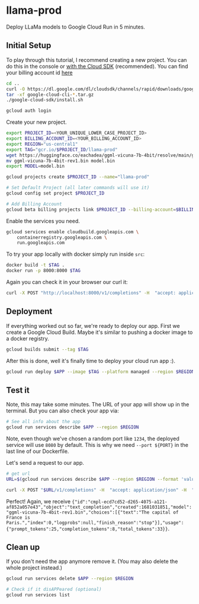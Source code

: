 # llama-prod

Deploy LLaMa models to Google Cloud Run in 5 minutes.

## Initial Setup
To play through this tutorial, I recommend creating a new project. You can do this in the console or [with the Cloud SDK](https://cloud.google.com/sdk/docs/install) (recommended). You can find your billing account id [here](https://console.cloud.google.com/billing)

```bash
cd ..
curl -O https://dl.google.com/dl/cloudsdk/channels/rapid/downloads/google-cloud-cli-425.0.0-linux-x86_64.tar.gz
tar -xf google-cloud-cli-*.tar.gz
./google-cloud-sdk/install.sh

gcloud auth login
```

Create  your new project.
```bash
export PROJECT_ID=<YOUR_UNIQUE_LOWER_CASE_PROJECT_ID>
export BILLING_ACCOUNT_ID=<YOUR_BILLING_ACCOUNT_ID>
export REGION="us-central1"
export TAG="gcr.io/$PROJECT_ID/llama-prod"
wget https://huggingface.co/eachadea/ggml-vicuna-7b-4bit/resolve/main/ggml-vicuna-7b-4bit-rev1.bin
mv ggml-vicuna-7b-4bit-rev1.bin model.bin
export MODEL=model.bin

gcloud projects create $PROJECT_ID --name="llama-prod"

# Set Default Project (all later commands will use it) 
gcloud config set project $PROJECT_ID

# Add Billing Account
gcloud beta billing projects link $PROJECT_ID --billing-account=$BILLING_ACCOUNT_ID
```

Enable the services you need.
```bash
gcloud services enable cloudbuild.googleapis.com \
    containerregistry.googleapis.com \
    run.googleapis.com
```

To try your app locally with docker simply run inside `src`:
```bash
docker build -t $TAG .
docker run -p 8000:8000 $TAG
```

Again you can check it in your browser our curl it:
```bash
curl -X POST "http://localhost:8000/v1/completions" -H  "accept: application/json" -H  "Content-Type: application/json" -d "{\"prompt\":\"\n\n### Instructions:\nWhat is the capital of France?\n\n### Response:\n\",\"stop\":[\"\n\",\"###\"]}"
```

## Deployment
If everything worked out so far, we're ready to deploy our app. First we create a Google Cloud Build. Maybe it's similar to pushing a docker image to a docker registry.

```bash
gcloud builds submit --tag $TAG
```

After this is done, well it's finally time to deploy your cloud run app :).
```bash
gcloud run deploy $APP --image $TAG --platform managed --region $REGION --allow-unauthenticated
```

## Test it
Note, this may take some minutes. The URL of your app will show up in the terminal. But you can also check your app via:
```bash
# See all info about the app
gcloud run services describe $APP --region $REGION
```

Note, even though we've chosen a random port like `1234`, the deployed service will use `8080` by default. This is why we need `--port ${PORT}` in the last line of our Dockerfile.

Let's send a request to our app.
```bash
# get url
URL=$(gcloud run services describe $APP --region $REGION --format 'value(status.url)')

curl -X POST "$URL/v1/completions" -H  "accept: application/json" -H  "Content-Type: application/json" -d "{\"prompt\":\"\n\n### Instructions:\nWhat is the capital of France?\n\n### Response:\n\",\"stop\":[\"\n\",\"###\"]}"
```
Perfect! Again, we receive `{"id":"cmpl-ecd7cd52-d265-4075-a121-af852a057e43","object":"text_completion","created":1681031851,"model":"ggml-vicuna-7b-4bit-rev1.bin","choices":[{"text":"The capital of France is Paris.","index":0,"logprobs":null,"finish_reason":"stop"}],"usage":{"prompt_tokens":25,"completion_tokens":8,"total_tokens":33}}`.

## Clean up
If you don't need the app anymore remove it. (You may also delete the whole project instead.)
```bash
gcloud run services delete $APP --region $REGION

# Check if it disAPPeared (optional)
gcloud run services list
```